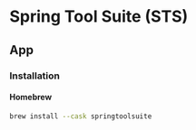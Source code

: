 # Spring Tool Suite (STS)

## App

### Installation

#### Homebrew

```sh
brew install --cask springtoolsuite
```
